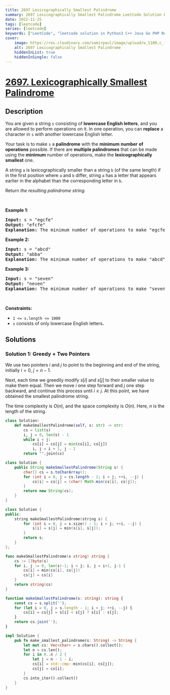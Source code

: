 ```yaml
---
title: 2697 Lexicographically Smallest Palindrome
summary: 2697 Lexicographically Smallest Palindrome LeetCode Solution Explained
date: 2022-11-25
tags: [leetcode]
series: [leetcode]
keywords: ["LeetCode", "leetcode solution in Python3 C++ Java Go PHP Ruby Swift TypeScript Rust C# JavaScript C", "2697 Lexicographically Smallest Palindrome LeetCode Solution Explained in all languages"]
cover:
    image: https://res.cloudinary.com/samirpaul/image/upload/w_1100,c_fit,co_rgb:FFFFFF,l_text:Arial_75_bold:2697 Lexicographically Smallest Palindrome - Solution Explained/problem-solving.webp
    alt: 2697 Lexicographically Smallest Palindrome
    hiddenInList: true
    hiddenInSingle: false
---
```



# [2697. Lexicographically Smallest Palindrome](https://leetcode.com/problems/lexicographically-smallest-palindrome)


## Description

<p>You are given a string <code node="[object Object]">s</code> consisting of <strong>lowercase English letters</strong>, and you are allowed to perform operations on it. In one operation, you can <strong>replace</strong> a character in <code node="[object Object]">s</code> with another lowercase English letter.</p>

<p>Your task is to make <code node="[object Object]">s</code> a <strong>palindrome</strong> with the <strong>minimum</strong> <strong>number</strong> <strong>of operations</strong> possible. If there are <strong>multiple palindromes</strong> that can be <meta charset="utf-8" />made using the <strong>minimum</strong> number of operations, <meta charset="utf-8" />make the <strong>lexicographically smallest</strong> one.</p>

<p>A string <code>a</code> is lexicographically smaller than a string <code>b</code> (of the same length) if in the first position where <code>a</code> and <code>b</code> differ, string <code>a</code> has a letter that appears earlier in the alphabet than the corresponding letter in <code>b</code>.</p>

<p>Return <em>the resulting palindrome string.</em></p>

<p>&nbsp;</p>
<p><strong class="example">Example 1:</strong></p>

<pre>
<strong>Input:</strong> s = &quot;egcfe&quot;
<strong>Output:</strong> &quot;efcfe&quot;
<strong>Explanation:</strong> The minimum number of operations to make &quot;egcfe&quot; a palindrome is 1, and the lexicographically smallest palindrome string we can get by modifying one character is &quot;efcfe&quot;, by changing &#39;g&#39;.
</pre>

<p><strong class="example">Example 2:</strong></p>

<pre>
<strong>Input:</strong> s = &quot;abcd&quot;
<strong>Output:</strong> &quot;abba&quot;
<strong>Explanation:</strong> The minimum number of operations to make &quot;abcd&quot; a palindrome is 2, and the lexicographically smallest palindrome string we can get by modifying two characters is &quot;abba&quot;.
</pre>

<p><strong class="example">Example 3:</strong></p>

<pre>
<strong>Input:</strong> s = &quot;seven&quot;
<strong>Output:</strong> &quot;neven&quot;
<strong>Explanation:</strong> The minimum number of operations to make &quot;seven&quot; a palindrome is 1, and the lexicographically smallest palindrome string we can get by modifying one character is &quot;neven&quot;.
</pre>

<p>&nbsp;</p>
<p><strong>Constraints:</strong></p>

<ul>
	<li><code>1 &lt;= s.length &lt;= 1000</code></li>
	<li><code>s</code>&nbsp;consists of only lowercase English letters<b>.</b></li>
</ul>

## Solutions

### Solution 1: Greedy + Two Pointers

We use two pointers $i$ and $j$ to point to the beginning and end of the string, initially $i = 0$, $j = n - 1$.

Next, each time we greedily modify $s[i]$ and $s[j]$ to their smaller value to make them equal. Then we move $i$ one step forward and $j$ one step backward, and continue this process until $i \ge j$. At this point, we have obtained the smallest palindrome string.

The time complexity is $O(n)$, and the space complexity is $O(n)$. Here, $n$ is the length of the string.

<!-- tabs:start -->

```python
class Solution:
    def makeSmallestPalindrome(self, s: str) -> str:
        cs = list(s)
        i, j = 0, len(s) - 1
        while i < j:
            cs[i] = cs[j] = min(cs[i], cs[j])
            i, j = i + 1, j - 1
        return "".join(cs)
```

```java
class Solution {
    public String makeSmallestPalindrome(String s) {
        char[] cs = s.toCharArray();
        for (int i = 0, j = cs.length - 1; i < j; ++i, --j) {
            cs[i] = cs[j] = (char) Math.min(cs[i], cs[j]);
        }
        return new String(cs);
    }
}
```

```cpp
class Solution {
public:
    string makeSmallestPalindrome(string s) {
        for (int i = 0, j = s.size() - 1; i < j; ++i, --j) {
            s[i] = s[j] = min(s[i], s[j]);
        }
        return s;
    }
};
```

```go
func makeSmallestPalindrome(s string) string {
	cs := []byte(s)
	for i, j := 0, len(s)-1; i < j; i, j = i+1, j-1 {
		cs[i] = min(cs[i], cs[j])
		cs[j] = cs[i]
	}
	return string(cs)
}
```

```ts
function makeSmallestPalindrome(s: string): string {
    const cs = s.split('');
    for (let i = 0, j = s.length - 1; i < j; ++i, --j) {
        cs[i] = cs[j] = s[i] < s[j] ? s[i] : s[j];
    }
    return cs.join('');
}
```

```rust
impl Solution {
    pub fn make_smallest_palindrome(s: String) -> String {
        let mut cs: Vec<char> = s.chars().collect();
        let n = cs.len();
        for i in 0..n / 2 {
            let j = n - 1 - i;
            cs[i] = std::cmp::min(cs[i], cs[j]);
            cs[j] = cs[i];
        }
        cs.into_iter().collect()
    }
}
```

<!-- tabs:end -->

<!-- end -->
